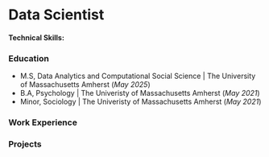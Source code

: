 # Data Scientist 

#### Technical Skills: 

### Education 
- M.S, Data Analytics and Computational Social Science | The University of Massachusetts Amherst (_May 2025_)
- B.A, Psychology | The Univeristy of Massachusetts Amherst (_May 2021_)
- Minor, Sociology | The Univeristy of Massachusetts Amherst (_May 2021_)
 
### Work Experience 

### Projects 
